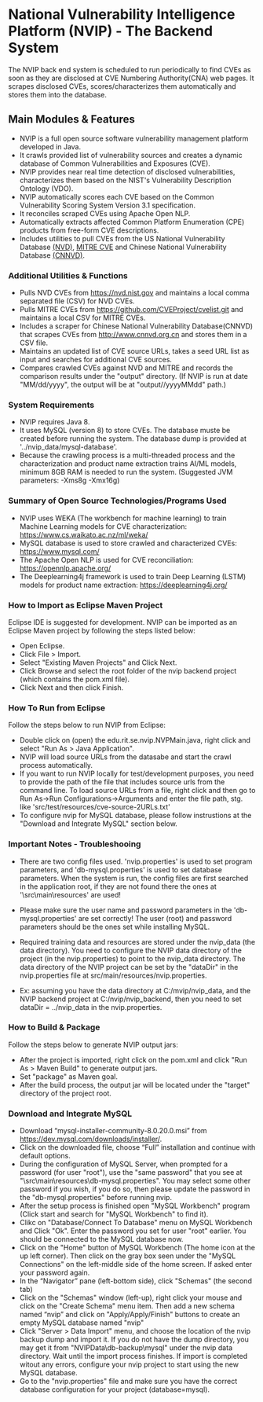 
# National Vulnerability Intelligence Platform (NVIP) - The Backend System
The NVIP back end system is scheduled to run periodically to find CVEs as soon as they are disclosed at CVE Numbering Authority(CNA) web pages. 
It scrapes disclosed CVEs, scores/characterizes them automatically and stores them into the database.

## Main Modules & Features
* NVIP is a full open source software vulnerability management platform developed in Java.
* It crawls provided list of vulnerability sources and creates a dynamic database of Common Vulnerabilities and Exposures (CVE). 
* NVIP provides near real time detection of disclosed vulnerabilities, characterizes them based on the NIST's Vulnerability Description Ontology (VDO). 
* NVIP automatically scores each CVE based on the Common Vulnerability Scoring System Version 3.1 specification.
* It reconciles scraped CVEs using Apache Open NLP. 
* Automatically extracts affected Common Platform Enumeration (CPE) products from free-form CVE descriptions.
* Includes utilities to pull CVEs from the US National Vulnerability Database [(NVD)](https://nvd.nist.gov/), [MITRE CVE](https://cve.mitre.org/) and Chinese National Vulnerability Database [(CNNVD)](http://www.cnnvd.org.cn/).


### Additional Utilities & Functions
* Pulls NVD CVEs from https://nvd.nist.gov and maintains a local comma separated file (CSV) for NVD CVEs.
* Pulls MITRE CVEs from https://github.com/CVEProject/cvelist.git and maintains a local CSV for MITRE CVEs.
* Includes a scraper for Chinese National Vulnerability Database(CNNVD) that scrapes CVEs from http://www.cnnvd.org.cn and stores them in a CSV file. 
* Maintains an updated list of CVE source URLs, takes a seed URL list as input and searches for additional CVE sources. 
* Compares crawled CVEs against NVD and MITRE and records the comparison results under the "output" directory. 
(If NVIP is run at date "MM/dd/yyyy", the output will be at "output//yyyyMMdd" path.) 

### System Requirements
* NVIP requires Java 8.
* It uses MySQL (version 8) to store CVEs. The database muste be created before running the system. The database dump is provided at '../nvip_data/mysql-database'. 
* Because the crawling process is a multi-threaded process and the characterization and product name extraction trains AI/ML models, minimum 8GB RAM is needed to run the system.
(Suggested JVM parameters: -Xms8g -Xmx16g) 

### Summary of Open Source Technologies/Programs Used
* NVIP uses WEKA (The workbench for machine learning) to train Machine Learning models for CVE characterization: https://www.cs.waikato.ac.nz/ml/weka/
* MySQL database is used to store crawled and characterized CVEs: https://www.mysql.com/
* The Apache Open NLP is used for CVE reconciliation: https://opennlp.apache.org/ 
* The Deeplearning4j framework is used to train Deep Learning (LSTM) models for product name extraction: https://deeplearning4j.org/

### How to Import as Eclipse Maven Project
Eclipse IDE is suggested for development.
NVIP can be imported as an Eclipse Maven project by following the steps listed below:

* Open Eclipse.
* Click File > Import.
* Select "Existing Maven Projects" and Click Next.
* Click Browse and select the root folder of the nvip backend project (which contains the pom.xml file).
* Click Next and then click Finish. 

### How To Run from Eclipse
Follow the steps below to run NVIP from Eclipse:

* Double click on (open) the edu.rit.se.nvip.NVPMain.java, right click and select "Run As > Java Application".
* NVIP will load source URLs from the datasabe and start the crawl process automatically.
* If you want to run NVIP locally for test/development purposes, you need to provide the path of the file that includes source urls from the command line. 
To load source URLs from a file, right click and then go to Run As->Run Configurations->Arguments and enter the file path, stg. like 'src/test/resources/cve-source-2URLs.txt'
* To configure nvip for MySQL database, please follow instrustions at the "Download and Integrate MySQL" section below.

### Important Notes - Troubleshooing
- There are two config files used. 'nvip.properties' is used to set program parameters, and 'db-mysql.properties' is used to set database parameters. 
When the system is run, the config files are first searched in the application root, if they are not found there the ones at '\src\main\resources' are used!

- Please make sure the user name and password parameters in the 'db-mysql.properties' are set correctly! The user (root) and password parameters should be the ones set while installing MySQL.   

- Required training data and resources are stored under the nvip_data (the data directory). You need to configure the NVIP data directory of the project (in the nvip.properties) to point to the nvip_data directory. 
The data directory of the NVIP project can be set by the "dataDir" in the nvip.properties file at src/main/resources/nvip.properties.
- Ex: assuming you have the data directory at C:/mvip/nvip_data, and the NVIP backend project at C:/nvip/nvip_backend, then you need to set dataDir = ../nvip_data in the nvip.properties.

### How to Build & Package
Follow the steps below to generate NVIP output jars:

* After the project is imported, right click on the pom.xml and click "Run As > Maven Build" to generate output jars. 
* Set "package" as Maven goal.
* After the build process, the output jar will be located under the "target" directory of the project root.

### Download and Integrate MySQL
* Download “mysql-installer-community-8.0.20.0.msi” from  https://dev.mysql.com/downloads/installer/.
* Click on the downloaded file, choose “Full” installation and continue with default options.
* During the configuration of MySQL Server, when prompted for a password (for user "root"), use the "same password" that you see at "\src\main\resources\db-mysql.properties". You may select some other password if you wish, if you do so, then please update the password in the "db-mysql.properties" before running nvip.
* After the setup process is finished open "MySQL Workbench" program (Click start and search for "MySQL Workbench" to find it).
* Clikc on "Database/Connect To Database" menu on MySQL Workbench and Click "Ok". Enter the password you set for user "root" earlier. You should be connected to the MySQL database now.
* Click on the "Home" button of MySQL Workbench (The home icon at the up left corner). Then click on the gray box seen under the "MySQL Connections" on the left-middle side of the home screen. If asked enter your password again. 
* In the “Navigator” pane (left-bottom side), click "Schemas" (the second tab)
* Click on the "Schemas" window (left-up), right click your mouse and click on the "Create Schema" menu item. Then add a new schema named “nvip” and click on "Apply/Apply/Finish" buttons to create an empty MySQL database named "nvip"
* Click "Server > Data Import" menu, and choose the location of the nvip backup dump and import it. If you do not have the dump directory, you may get it from "NVIPData\db-backup\mysql\" under the nvip data directory. Wait until the import process finishes. If import is completed witout any errors, configure your nvip project to start using the new MySQL database.
* Go to the "nvip.properties" file and make sure you have the correct database configuration for your project (database=mysql).
